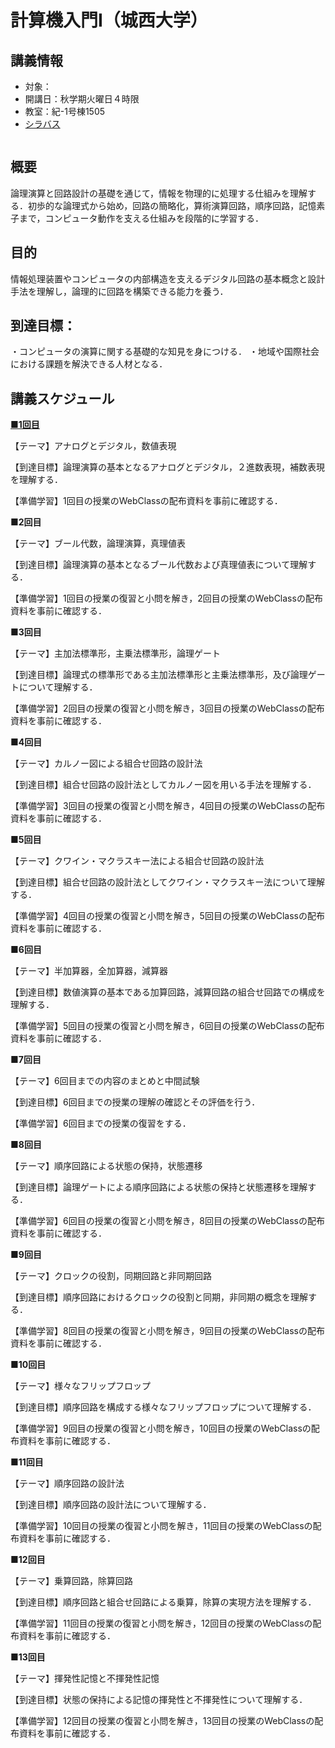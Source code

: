 # 計算機入門I（城西大学）

## 講義情報

- 対象：
- 開講日：秋学期火曜日４時限
- 教室：紀-1号棟1505
- [シラバス](https://junavi.josai.ac.jp/camweb/slbssbdu.do?value(risyunen)=2025&value(semekikn)=1&value(kougicd)=00229503)

```{tableofcontents}
```

## 概要

論理演算と回路設計の基礎を通じて，情報を物理的に処理する仕組みを理解する．初歩的な論理式から始め，回路の簡略化，算術演算回路，順序回路，記憶素子まで，コンピュータ動作を支える仕組みを段階的に学習する．

## 目的

情報処理装置やコンピュータの内部構造を支えるデジタル回路の基本概念と設計手法を理解し，論理的に回路を構築できる能力を養う．

## 到達目標：
・コンピュータの演算に関する基礎的な知見を身につける．
・地域や国際社会における課題を解決できる人材となる．

## 講義スケジュール

**[■1回目](/contents/1_digital)**

【テーマ】アナログとデジタル，数値表現

【到達目標】論理演算の基本となるアナログとデジタル，２進数表現，補数表現を理解する．

【準備学習】1回目の授業のWebClassの配布資料を事前に確認する．

<!-- **[■2回目](/contents/2_bool)** -->
**■2回目**

【テーマ】ブール代数，論理演算，真理値表

【到達目標】論理演算の基本となるブール代数および真理値表について理解する．

【準備学習】1回目の授業の復習と小問を解き，2回目の授業のWebClassの配布資料を事前に確認する．

<!-- **[■3回目](/contents/3_normal_form)** -->
**■3回目**

【テーマ】主加法標準形，主乗法標準形，論理ゲート

【到達目標】論理式の標準形である主加法標準形と主乗法標準形，及び論理ゲートについて理解する．

【準備学習】2回目の授業の復習と小問を解き，3回目の授業のWebClassの配布資料を事前に確認する．

<!-- **[■4回目](/contents/4_Karnaugh)** -->
**■4回目**

【テーマ】カルノー図による組合せ回路の設計法

【到達目標】組合せ回路の設計法としてカルノー図を用いる手法を理解する．

【準備学習】3回目の授業の復習と小問を解き，4回目の授業のWebClassの配布資料を事前に確認する．

<!-- **[■5回目](/contents/5_combinational_circuit)** -->
**■5回目**

【テーマ】クワイン・マクラスキー法による組合せ回路の設計法

【到達目標】組合せ回路の設計法としてクワイン・マクラスキー法について理解する．

【準備学習】4回目の授業の復習と小問を解き，5回目の授業のWebClassの配布資料を事前に確認する．

<!-- **[■6回目](/contents/6_adder)** -->
**■6回目**

【テーマ】半加算器，全加算器，減算器

【到達目標】数値演算の基本である加算回路，減算回路の組合せ回路での構成を理解する．

【準備学習】5回目の授業の復習と小問を解き，6回目の授業のWebClassの配布資料を事前に確認する．

**■7回目**

【テーマ】6回目までの内容のまとめと中間試験

【到達目標】6回目までの授業の理解の確認とその評価を行う．

【準備学習】6回目までの授業の復習をする．

<!-- **[■8回目](/contents/8_state)** -->
**■8回目**

【テーマ】順序回路による状態の保持，状態遷移

【到達目標】論理ゲートによる順序回路による状態の保持と状態遷移を理解する．

【準備学習】6回目の授業の復習と小問を解き，8回目の授業のWebClassの配布資料を事前に確認する．

<!-- **[■9回目](/contents/9_clock)** -->
**■9回目**

【テーマ】クロックの役割，同期回路と非同期回路

【到達目標】順序回路におけるクロックの役割と同期，非同期の概念を理解する．

【準備学習】8回目の授業の復習と小問を解き，9回目の授業のWebClassの配布資料を事前に確認する．

<!-- **[■10回目](/contents/10_flip-flop)** -->
**■10回目**

【テーマ】様々なフリップフロップ

【到達目標】順序回路を構成する様々なフリップフロップについて理解する．

【準備学習】9回目の授業の復習と小問を解き，10回目の授業のWebClassの配布資料を事前に確認する．

<!-- **[■11回目](/contents/11_sequential_curcuit)** -->
**■11回目**

【テーマ】順序回路の設計法

【到達目標】順序回路の設計法について理解する．

【準備学習】10回目の授業の復習と小問を解き，11回目の授業のWebClassの配布資料を事前に確認する．

<!-- **[■12回目](/contents/12_multiplier)** -->
**■12回目**

【テーマ】乗算回路，除算回路

【到達目標】順序回路と組合せ回路による乗算，除算の実現方法を理解する．

【準備学習】11回目の授業の復習と小問を解き，12回目の授業のWebClassの配布資料を事前に確認する．

<!-- **[■13回目](/contents/13_memory)** -->
**■13回目**

【テーマ】揮発性記憶と不揮発性記憶

【到達目標】状態の保持による記憶の揮発性と不揮発性について理解する．

【準備学習】12回目の授業の復習と小問を解き，13回目の授業のWebClassの配布資料を事前に確認する．

<!-- 
```{warning}
これはwarningです。  
```

```{admonition} タイトル
これはadmonitionです。  
```

```{tip}
これはtipです。  
```

```{note}
これはnoteです。  
``` 
-->
